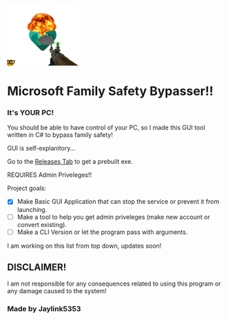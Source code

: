 ![App Icon](https://github.com/Jaylink5353/MSFTFamilySux/blob/main/ParentalControlsUtils/icon.png)
# Microsoft Family Safety Bypasser!!
### It's **YOUR** PC!
You should be able to have control of your PC, so I made this GUI tool written in C# to bypass family safety!

GUI is self-explanitory...

Go to the [Releases Tab](https://github.com/Jaylink5353/skills-communicate-using-markdown/releases) to get a prebuilt exe.

REQUIRES Admin Priveleges!!

Project goals:
- [x] Make Basic GUI Application that can stop the service or prevent it from launching.
- [ ] Make a tool to help you get admin priveleges (make new account or convert existing).
- [ ] Make a CLI Version or let the program pass with arguments.

I am working on this list from top down, updates soon!

## DISCLAIMER!

I am not responsible for any consequences related to using this program or any damage caused to the system!

### Made by Jaylink5353